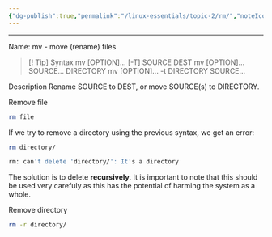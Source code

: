 ```yaml
---
{"dg-publish":true,"permalink":"/linux-essentials/topic-2/rm/","noteIcon":"1"}
---
```


---
Name: mv - move (rename) files

> [! Tip] Syntax
	mv [OPTION]... [-T] SOURCE DEST
	mv [OPTION]... SOURCE... DIRECTORY
	mv [OPTION]... -t DIRECTORY SOURCE...

Description
Rename SOURCE to DEST, or move SOURCE(s) to DIRECTORY.

Remove file
```bash
rm file
```

If we try to remove a directory using the previous syntax, we get an error:
```bash
rm directory/

rm: can't delete 'directory/': It's a directory
```

The solution is to delete **recursively**. It is important to note that this should be used very carefuly as this has the potential of harming the system as a whole.

Remove directory
```bash
rm -r directory/
```

